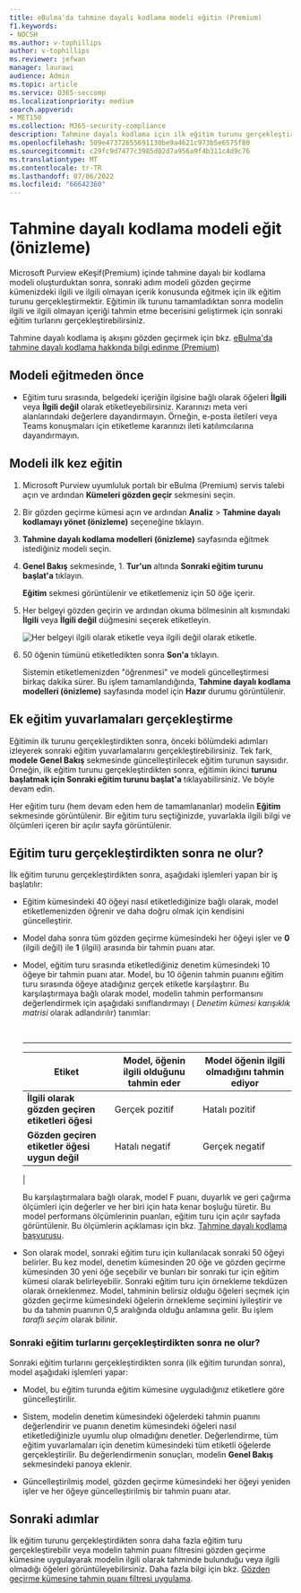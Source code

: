 ```yaml
---
title: eBulma'da tahmine dayalı kodlama modeli eğitin (Premium)
f1.keywords:
- NOCSH
ms.author: v-tophillips
author: v-tophillips
ms.reviewer: jefwan
manager: laurawi
audience: Admin
ms.topic: article
ms.service: O365-seccomp
ms.localizationpriority: medium
search.appverid:
- MET150
ms.collection: M365-security-compliance
description: Tahmine dayalı kodlama için ilk eğitim turunu gerçekleştirme hakkında bilgi edinin.
ms.openlocfilehash: 509e47372655691130be9a4621c973b5e6575f80
ms.sourcegitcommit: c29fc9d7477c3985d02d7a956a9f4b311c4d9c76
ms.translationtype: MT
ms.contentlocale: tr-TR
ms.lasthandoff: 07/06/2022
ms.locfileid: "66642360"
---
```

# <a name="train-a-predictive-coding-model-preview"></a>Tahmine dayalı kodlama modeli eğit (önizleme)

Microsoft Purview eKeşif(Premium) içinde tahmine dayalı bir kodlama modeli oluşturduktan sonra, sonraki adım modeli gözden geçirme kümenizdeki ilgili ve ilgili olmayan içerik konusunda eğitmek için ilk eğitim turunu gerçekleştirmektir. Eğitimin ilk turunu tamamladıktan sonra modelin ilgili ve ilgili olmayan içeriği tahmin etme becerisini geliştirmek için sonraki eğitim turlarını gerçekleştirebilirsiniz.

Tahmine dayalı kodlama iş akışını gözden geçirmek için bkz. [eBulma'da tahmine dayalı kodlama hakkında bilgi edinme (Premium)](predictive-coding-overview.md#the-predictive-coding-workflow)

## <a name="before-you-train-a-model"></a>Modeli eğitmeden önce

- Eğitim turu sırasında, belgedeki içeriğin ilgisine bağlı olarak öğeleri **İlgili** veya **İlgili değil** olarak etiketleyebilirsiniz. Kararınızı meta veri alanlarındaki değerlere dayandırmayın. Örneğin, e-posta iletileri veya Teams konuşmaları için etiketleme kararınızı ileti katılımcılarına dayandırmayın.

## <a name="train-a-model-for-the-first-time"></a>Modeli ilk kez eğitin

1. Microsoft Purview uyumluluk portalı bir eBulma (Premium) servis talebi açın ve ardından **Kümeleri gözden geçir** sekmesini seçin.

2. Bir gözden geçirme kümesi açın ve ardından **Analiz** > **Tahmine dayalı kodlamayı yönet (önizleme)** seçeneğine tıklayın.

3. **Tahmine dayalı kodlama modelleri (önizleme)** sayfasında eğitmek istediğiniz modeli seçin.

4. **Genel Bakış** sekmesinde, 1. **Tur'un** altında **Sonraki eğitim turunu başlat'a** tıklayın.

   **Eğitim** sekmesi görüntülenir ve etiketlemeniz için 50 öğe içerir.

5. Her belgeyi gözden geçirin ve ardından okuma bölmesinin alt kısmındaki **İlgili** veya **İlgili değil** düğmesini seçerek etiketleyin.

   ![Her belgeyi ilgili olarak etiketle veya ilgili değil olarak etiketle.](..\media\TrainModel1.png)

6. 50 öğenin tümünü etiketledikten sonra **Son'a** tıklayın.

    Sistemin etiketlemenizden "öğrenmesi" ve modeli güncelleştirmesi birkaç dakika sürer. Bu işlem tamamlandığında, **Tahmine dayalı kodlama modelleri (önizleme)** sayfasında model için **Hazır** durumu görüntülenir.

## <a name="perform-additional-training-rounds"></a>Ek eğitim yuvarlamaları gerçekleştirme

Eğitimin ilk turunu gerçekleştirdikten sonra, önceki bölümdeki adımları izleyerek sonraki eğitim yuvarlamalarını gerçekleştirebilirsiniz. Tek fark, **modele Genel Bakış** sekmesinde güncelleştirilecek eğitim turunun sayısıdır. Örneğin, ilk eğitim turunu gerçekleştirdikten sonra, eğitimin ikinci **turunu başlatmak için Sonraki eğitim turunu başlat'a** tıklayabilirsiniz. Ve böyle devam edin.

Her eğitim turu (hem devam eden hem de tamamlananlar) modelin **Eğitim** sekmesinde görüntülenir. Bir eğitim turu seçtiğinizde, yuvarlakla ilgili bilgi ve ölçümleri içeren bir açılır sayfa görüntülenir.

## <a name="what-happens-after-you-perform-a-training-round"></a>Eğitim turu gerçekleştirdikten sonra ne olur?

İlk eğitim turunu gerçekleştirdikten sonra, aşağıdaki işlemleri yapan bir iş başlatılır:

- Eğitim kümesindeki 40 öğeyi nasıl etiketlediğinize bağlı olarak, model etiketlemenizden öğrenir ve daha doğru olmak için kendisini güncelleştirir.

- Model daha sonra tüm gözden geçirme kümesindeki her öğeyi işler ve **0** (ilgili değil) ile **1** (ilgili) arasında bir tahmin puanı atar.

- Model, eğitim turu sırasında etiketlediğiniz denetim kümesindeki 10 öğeye bir tahmin puanı atar. Model, bu 10 öğenin tahmin puanını eğitim turu sırasında öğeye atadığınız gerçek etiketle karşılaştırır. Bu karşılaştırmaya bağlı olarak model, modelin tahmin performansını değerlendirmek için aşağıdaki sınıflandırmayı ( *Denetim kümesi karışıklık matrisi* olarak adlandırılır) tanımlar:

  <br>

  ****

  |Etiket|Model, öğenin ilgili olduğunu tahmin eder|Model öğenin ilgili olmadığını tahmin ediyor|
  |---|---|---|
  |**İlgili olarak gözden geçiren etiketleri öğesi**|Gerçek pozitif|Hatalı pozitif|
  |**Gözden geçiren etiketler öğesi uygun değil**|Hatalı negatif|Gerçek negatif|
  |

  Bu karşılaştırmalara bağlı olarak, model F puanı, duyarlık ve geri çağırma ölçümleri için değerler ve her biri için hata kenar boşluğu türetir. Bu model performans ölçümlerinin puanları, eğitim turu için açılır sayfada görüntülenir. Bu ölçümlerin açıklaması için bkz. [Tahmine dayalı kodlama başvurusu](predictive-coding-reference.md).

- Son olarak model, sonraki eğitim turu için kullanılacak sonraki 50 öğeyi belirler. Bu kez model, denetim kümesinden 20 öğe ve gözden geçirme kümesinden 30 yeni öğe seçebilir ve bunları bir sonraki tur için eğitim kümesi olarak belirleyebilir. Sonraki eğitim turu için örnekleme tekdüzen olarak örneklenmez. Model, tahminin belirsiz olduğu öğeleri seçmek için gözden geçirme kümesindeki öğelerin örnekleme seçimini iyileştirir ve bu da tahmin puanının 0,5 aralığında olduğu anlamına gelir. Bu işlem *taraflı seçim* olarak bilinir.

### <a name="what-happens-after-you-perform-subsequent-training-rounds"></a>Sonraki eğitim turlarını gerçekleştirdikten sonra ne olur?

Sonraki eğitim turlarını gerçekleştirdikten sonra (ilk eğitim turundan sonra), model aşağıdaki işlemleri yapar:

- Model, bu eğitim turunda eğitim kümesine uyguladığınız etiketlere göre güncelleştirilir.

- Sistem, modelin denetim kümesindeki öğelerdeki tahmin puanını değerlendirir ve puanın denetim kümesindeki öğeleri nasıl etiketlediğinizle uyumlu olup olmadığını denetler. Değerlendirme, tüm eğitim yuvarlamaları için denetim kümesindeki tüm etiketli öğelerde gerçekleştirilir. Bu değerlendirmenin sonuçları, modelin **Genel Bakış** sekmesindeki panoya eklenir.

- Güncelleştirilmiş model, gözden geçirme kümesindeki her öğeyi yeniden işler ve her öğeye güncelleştirilmiş bir tahmin puanı atar.

## <a name="next-steps"></a>Sonraki adımlar

İlk eğitim turunu gerçekleştirdikten sonra daha fazla eğitim turu gerçekleştirebilir veya modelin tahmin puanı filtresini gözden geçirme kümesine uygulayarak modelin ilgili olarak tahminde bulunduğu veya ilgili olmadığı öğeleri görüntüleyebilirsiniz. Daha fazla bilgi için bkz. [Gözden geçirme kümesine tahmin puanı filtresi uygulama](predictive-coding-apply-prediction-filter.md).

